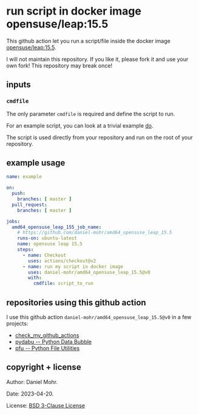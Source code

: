 # run script in docker image opensuse/leap:15.5

This github action let you run a script/file inside the docker image
[opensuse/leap:15.5](https://hub.docker.com/r/opensuse/leap).

I will not maintain this repository. If you like it, please fork it and use
your own fork! This repository may break once!

## inputs

### `cmdfile`

The only parameter `cmdfile` is required and define the script to run.

For an example script, you can look at a trivial example [do](do).

The script is used directly from your repository and run on the root
of your repository.

## example usage

```yaml
name: example

on:
  push:
    branches: [ master ]
  pull_request:
    branches: [ master ]

jobs:
  amd64_opensuse_leap_155_job_name:
    # https://github.com/daniel-mohr/amd64_opensuse_leap_15.5
    runs-on: ubuntu-latest
    name: opensuse leap 15.5
    steps:
      - name: Checkout
        uses: actions/checkout@v2
      - name: run my script in docker image
        uses: daniel-mohr/amd64_opensuse_leap_15.5@v0
        with:
          cmdfile: script_to_run
```

## repositories using this github action

I use this github action `daniel-mohr/amd64_opensuse_leap_15.5@v0` in a few
projects:

* [check_my_github_actions](https://github.com/daniel-mohr/check_my_github_actions)
* [pydabu -- Python Data Bubble](https://github.com/dlr-pa/pydabu)
* [pfu -- Python File Utilities](https://github.com/dlr-pa/pfu)

## copyright + license

Author: Daniel Mohr.

Date: 2023-04-20.

License: [BSD 3-Clause License](LICENSE.txt)

